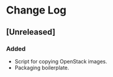 # Change Log
## [Unreleased]
### Added
- Script for copying OpenStack images.
- Packaging boilerplate.
